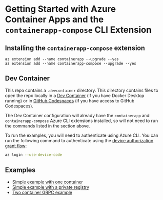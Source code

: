 # Getting Started with Azure Container Apps and the `containerapp-compose` CLI Extension

## Installing the `containerapp-compose` extension

```azurecli
az extension add --name containerapp --upgrade --yes
az extension add --name containerapp-compose --upgrade --yes
```

## Dev Container

This repo contains a `.devcontainer` directory. This directory contains files to open the repo locally in a [Dev Container](https://code.visualstudio.com/docs/remote/create-dev-container) (if you have Docker Desktop running) or in [GitHub Codespaces](https://github.com/features/codespaces) (if you have access to GitHub Codespaces).

The Dev Container configuration will already have the `containerapp` and `containerapp-compose` Azure CLI extensions installed, so will not need to run the commands listed in the section above.

To run the examples, you will need to authenticate using Azure CLI. You can run the following command to authenticate using the [device authorization grant flow](https://docs.microsoft.com/en-us/azure/active-directory/develop/v2-oauth2-device-code):

```bash
az login --use-device-code
```

## Examples

* [Simple example with one container](./simple/README.md)
* [Simple example with a private registry](./simple_with_private_registry/README.md)
* [Two container GRPC example](./grpc/README.md)
